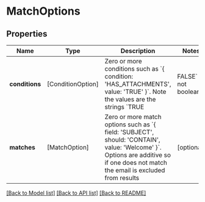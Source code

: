 # MatchOptions

## Properties
Name | Type | Description | Notes
------------ | ------------- | ------------- | -------------
**conditions** | [ConditionOption] | Zero or more conditions such as &#x60;{ condition: &#39;HAS_ATTACHMENTS&#39;, value: &#39;TRUE&#39; }&#x60;. Note the values are the strings &#x60;TRUE|FALSE&#x60; not booleans. | [optional] 
**matches** | [MatchOption] | Zero or more match options such as &#x60;{ field: &#39;SUBJECT&#39;, should: &#39;CONTAIN&#39;, value: &#39;Welcome&#39; }&#x60;. Options are additive so if one does not match the email is excluded from results | [optional] 

[[Back to Model list]](../README#documentation-for-models) [[Back to API list]](../README#documentation-for-api-endpoints) [[Back to README]](../README)


